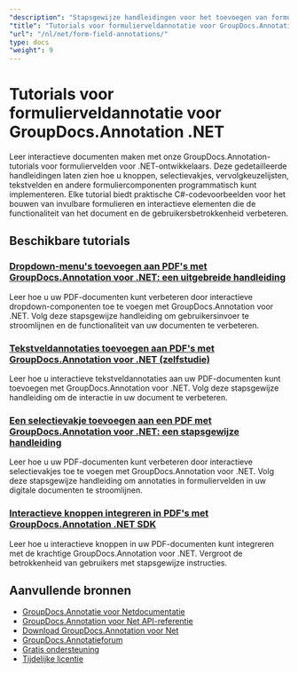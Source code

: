 ```yaml
---
"description": "Stapsgewijze handleidingen voor het toevoegen van formuliervelden en interactieve componenten aan documenten met behulp van GroupDocs.Annotation voor .NET."
"title": "Tutorials voor formulierveldannotatie voor GroupDocs.Annotation .NET"
"url": "/nl/net/form-field-annotations/"
type: docs
"weight": 9
---
```


# Tutorials voor formulierveldannotatie voor GroupDocs.Annotation .NET

Leer interactieve documenten maken met onze GroupDocs.Annotation-tutorials voor formuliervelden voor .NET-ontwikkelaars. Deze gedetailleerde handleidingen laten zien hoe u knoppen, selectievakjes, vervolgkeuzelijsten, tekstvelden en andere formuliercomponenten programmatisch kunt implementeren. Elke tutorial biedt praktische C#-codevoorbeelden voor het bouwen van invulbare formulieren en interactieve elementen die de functionaliteit van het document en de gebruikersbetrokkenheid verbeteren.

## Beschikbare tutorials

### [Dropdown-menu's toevoegen aan PDF's met GroupDocs.Annotation voor .NET: een uitgebreide handleiding](./add-dropdown-pdf-groupdocs-annotation-net/)
Leer hoe u uw PDF-documenten kunt verbeteren door interactieve dropdown-componenten toe te voegen met GroupDocs.Annotation voor .NET. Volg deze stapsgewijze handleiding om gebruikersinvoer te stroomlijnen en de functionaliteit van uw documenten te verbeteren.

### [Tekstveldannotaties toevoegen aan PDF's met GroupDocs.Annotation voor .NET (zelfstudie)](./add-text-field-annotations-pdf-groupdocs-net/)
Leer hoe u interactieve tekstveldannotaties aan uw PDF-documenten kunt toevoegen met GroupDocs.Annotation voor .NET. Volg deze stapsgewijze handleiding om de interactie in uw document te verbeteren.

### [Een selectievakje toevoegen aan een PDF met GroupDocs.Annotation voor .NET: een stapsgewijze handleiding](./add-checkbox-pdf-groupdocs-annotation-net/)
Leer hoe u uw PDF-documenten kunt verbeteren door interactieve selectievakjes toe te voegen met GroupDocs.Annotation voor .NET. Volg deze stapsgewijze handleiding om annotaties in formuliervelden in uw digitale documenten te stroomlijnen.

### [Interactieve knoppen integreren in PDF's met GroupDocs.Annotation .NET SDK](./master-pdf-button-integration-groupdocs-annotation-net/)
Leer hoe u interactieve knoppen in uw PDF-documenten kunt integreren met de krachtige GroupDocs.Annotation voor .NET. Vergroot de betrokkenheid van gebruikers met stapsgewijze instructies.

## Aanvullende bronnen

- [GroupDocs.Annotatie voor Netdocumentatie](https://docs.groupdocs.com/annotation/net/)
- [GroupDocs.Annotation voor Net API-referentie](https://reference.groupdocs.com/annotation/net/)
- [Download GroupDocs.Annotation voor Net](https://releases.groupdocs.com/annotation/net/)
- [GroupDocs.Annotatieforum](https://forum.groupdocs.com/c/annotation)
- [Gratis ondersteuning](https://forum.groupdocs.com/)
- [Tijdelijke licentie](https://purchase.groupdocs.com/temporary-license/)